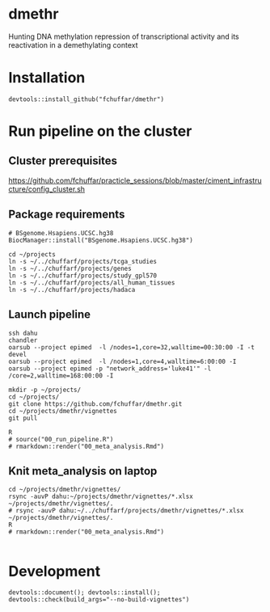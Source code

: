 # dmethr
Hunting DNA methylation repression of transcriptional activity and its reactivation in a demethylating context

# Installation

```
devtools::install_github("fchuffar/dmethr")
```

# Run pipeline on the cluster

## Cluster prerequisites

https://github.com/fchuffar/practicle_sessions/blob/master/ciment_infrastructure/config_cluster.sh

## Package requirements

```
# BSgenome.Hsapiens.UCSC.hg38
BiocManager::install("BSgenome.Hsapiens.UCSC.hg38")

cd ~/projects
ln -s ~/../chuffarf/projects/tcga_studies
ln -s ~/../chuffarf/projects/genes
ln -s ~/../chuffarf/projects/study_gpl570
ln -s ~/../chuffarf/projects/all_human_tissues
ln -s ~/../chuffarf/projects/hadaca
```

## Launch pipeline

```
ssh dahu
chandler
oarsub --project epimed  -l /nodes=1,core=32,walltime=00:30:00 -I -t devel
oarsub --project epimed  -l /nodes=1,core=4,walltime=6:00:00 -I 
oarsub --project epimed -p "network_address='luke41'" -l /core=2,walltime=168:00:00 -I

mkdir -p ~/projects/
cd ~/projects/
git clone https://github.com/fchuffar/dmethr.git
cd ~/projects/dmethr/vignettes
git pull

R
# source("00_run_pipeline.R")
# rmarkdown::render("00_meta_analysis.Rmd")
```

## Knit meta_analysis on laptop

```
cd ~/projects/dmethr/vignettes/
rsync -auvP dahu:~/projects/dmethr/vignettes/*.xlsx ~/projects/dmethr/vignettes/.
# rsync -auvP dahu:~/../chuffarf/projects/dmethr/vignettes/*.xlsx ~/projects/dmethr/vignettes/.
R
# rmarkdown::render("00_meta_analysis.Rmd")


```


# Development

```
devtools::document(); devtools::install(); devtools::check(build_args="--no-build-vignettes")
```

